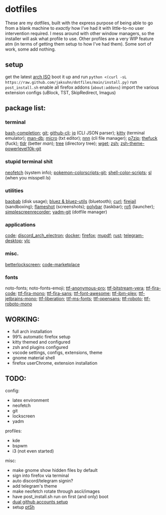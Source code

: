 # dotfiles


These are my dotfiles, built with the express purpose of being able to go from a blank machine to *exactly* how I've had it with little-to-no user intervention required. I mess around with other window managers, so the installer will ask what profile to use. Other profiles are a very WIP feature atm (in terms of getting them setup to how I've had them). Some sort of work, some add nothing.

## setup

get the latest [arch ISO](https://archlinux.org/download/)
boot it up and run `python <(curl -sL https://raw.github.com/jaksuhn/dotfiles/main/install.py)`
run `post_install.sh`
enable all firefox addons (`about:addons`)
import the various extension configs (uBlock, TST, SkipRedirect, Imagus)


## package list:

### terminal

[bash-completion](https://github.com/scop/bash-completion);
[git](https://git-scm.com/);
[github-cli](https://github.com/cli/cli);
[jq](https://stedolan.github.io/jq/) (CLI JSON parser);
[kitty](https://github.com/kovidgoyal/kitty) (terminal emulator);
[man-db](https://www.nongnu.org/man-db/);
[micro](https://micro-editor.github.io/) (txt editor);
[nnn](https://github.com/jarun/nnn) (cli file manager);
[p7zip](https://github.com/jinfeihan57/p7zip);
[thefuck](https://github.com/nvbn/thefuck) (fuck);
[tldr](https://archlinux.org/packages/community/any/tldr/) (better *man*);
[tree](http://mama.indstate.edu/users/ice/tree/) (directory tree);
[wget](https://www.gnu.org/software/wget/wget.html);
[zsh](https://www.zsh.org/);
[zsh-theme-powerlevel10k-git](https://github.com/romkatv/powerlevel10k)

### stupid terminal shit

[neofetch](https://github.com/dylanaraps/neofetch) (system info);
[pokemon-colorscripts-git](https://gitlab.com/phoneybadger/pokemon-colorscripts);
[shell-color-scripts](https://gitlab.com/dwt1/shell-color-scripts);
[sl](http://www.tkl.iis.u-tokyo.ac.jp/~toyoda/index_e.html) (when you misspell *ls*)

### utilities

[baobab](https://wiki.gnome.org/Apps/DiskUsageAnalyzer) (disk usage);
[bluez & bluez-utils](https://github.com/bluez/bluez) (bluetooth);
[curl](https://curl.se/);
[firejail](https://github.com/netblue30/firejail) (sandboxing);
[flameshot](https://github.com/flameshot-org/flameshot) (screenshots);
[polybar](https://github.com/polybar/polybar) (taskbar);
[rofi](https://github.com/DaveDavenport/rofi) (launcher);
[simplescreenrecorder](https://www.maartenbaert.be/simplescreenrecorder/);
[yadm-git](https://github.com/TheLocehiliosan/yadm) (dotfile manager)

### applications

[code](https://github.com/microsoft/vscode);
[discord_arch_electron](https://discordapp.com/);
[docker](https://www.docker.com/);
[firefox](https://www.mozilla.org/firefox/);
[mupdf](https://mupdf.com/);
[rust](https://www.rust-lang.org/);
[telegram-desktop](https://desktop.telegram.org/);
[vlc](https://www.videolan.org/vlc/)

### misc.

[betterlockscreen](https://github.com/pavanjadhaw/betterlockscreen);
[code-marketplace](https://marketplace.visualstudio.com/vscode)

### fonts

noto-fonts;
noto-fonts-emoji;
[ttf-anonymous-pro](https://www.marksimonson.com/fonts/view/anonymous-pro);
[ttf-bitstream-vera](https://www-old.gnome.org/fonts/);
[ttf-fira-code](https://github.com/tonsky/FiraCode);
[ttf-fira-mono](https://github.com/mozilla/Fira);
[ttf-fira-sans](https://github.com/mozilla/Fira);
[ttf-font-awesome](https://fontawesome.com/);
[ttf-ibm-plex](https://github.com/IBM/plex);
[ttf-jetbrains-mono](https://jetbrains.com/lp/mono);
[ttf-liberation](https://github.com/liberationfonts/liberation-fonts);
[ttf-ms-fonts](http://corefonts.sourceforge.net/);
[ttf-opensans](https://fonts.google.com/specimen/Open+Sans);
[ttf-roboto](https://material.google.com/style/typography.html);
[ttf-roboto-mono](https://fonts.google.com/specimen/Roboto+Mono)


## WORKING:

- full arch installation
- 99% automatic firefox setup
- kitty themed and configured
- zsh and plugins configured
- vscode settings, configs, extensions, theme
- gnome material shell
- firefox userChrome, extension installation

## TODO:

config:

- latex environment
- neofetch
- git
- lockscreen
- yadm

profiles:

- kde
- bspwm
- i3 (not even started)

misc:

- make gnome show hidden files by default
- sign into firefox via terminal
- auto discord/telegram signin?
- add telegram's theme
- make neofetch rotate through ascii/images
- have post_install.sh run on first (and only) boot
- [dual github accounts setup](https://stackoverflow.com/questions/62625513/can-i-log-in-two-different-github-account-in-vscode)
- setup [ptSh](https://github.com/jszczerbinsky/ptSh)
